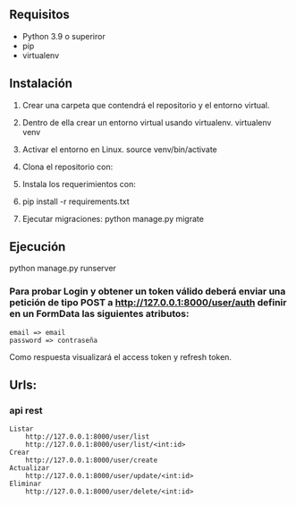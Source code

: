 ## Requisitos
* Python 3.9 o superiror
* pip
* virtualenv
## Instalación
 1. Crear una carpeta que contendrá el repositorio y el entorno virtual.
 2. Dentro de ella crear un entorno virtual usando virtualenv. virtualenv venv
 3. Activar el entorno en Linux. source venv/bin/activate
 4. Clona el repositorio con:
 5. Instala los requerimientos con:

 6. pip install -r requirements.txt
 7. Ejecutar migraciones:
    python manage.py migrate
## Ejecución
python manage.py runserver

### Para probar Login y obtener un token válido deberá enviar una petición de tipo POST a http://127.0.0.1:8000/user/auth definir en un FormData las siguientes atributos:
    email => email
    password => contraseña 
Como respuesta visualizará el access token y refresh token.

## Urls:
### api rest
    Listar
        http://127.0.0.1:8000/user/list
        http://127.0.0.1:8000/user/list/<int:id>
    Crear
        http://127.0.0.1:8000/user/create
    Actualizar
        http://127.0.0.1:8000/user/update/<int:id>
    Eliminar
        http://127.0.0.1:8000/user/delete/<int:id>
